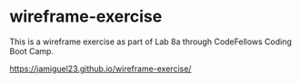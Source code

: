 # wireframe-exercise

This is a wireframe exercise as part of Lab 8a through CodeFellows Coding Boot Camp.


https://jamiguel23.github.io/wireframe-exercise/
